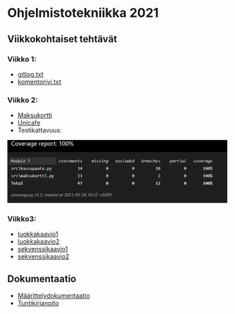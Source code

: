 # Ohjelmistotekniikka 2021

## Viikkokohtaiset tehtävät

### Viikko 1:

* [gitlog.txt](https://github.com/beeemil/ot-harjoitustyo/blob/master/laskarit/viikko1/gitlog.txt)
* [komentorivi.txt](https://github.com/beeemil/ot-harjoitustyo/blob/master/laskarit/viikko1/komentorivi.txt)

### Viikko 2:
* [Maksukortti](https://github.com/beeemil/ot-harjoitustyo/tree/master/laskarit/viikko2/maksukortti)
* [Unicafe](https://github.com/beeemil/ot-harjoitustyo/tree/master/laskarit/viikko2/unicafe)
* Testikattavuus: 
<img src="https://github.com/beeemil/ot-harjoitustyo/blob/master/laskarit/viikko2/testikattavuus.PNG" width=500>

### Viikko3:
* [luokkakaavio1](https://github.com/beeemil/ot-harjoitustyo/blob/master/laskarit/viikko3/luokkakaavio1.PNG)
* [luokkakaavio2](https://github.com/beeemil/ot-harjoitustyo/blob/master/laskarit/viikko3/luokkakaavio2.PNG)
* [sekvenssikaavio1](https://github.com/beeemil/ot-harjoitustyo/blob/master/laskarit/viikko3/sekvenssikaavio1.PNG)
* [sekvenssikaavio2](https://github.com/beeemil/ot-harjoitustyo/blob/master/laskarit/viikko3/sekvenssikaavio2.PNG)
## Dokumentaatio
* [Määrittelydokumentaatio](https://github.com/beeemil/ot-harjoitustyo/blob/master/dokumentaatio/maarittelydokumentti.md)
* [Tuntikirjanpito](https://github.com/beeemil/ot-harjoitustyo/blob/master/dokumentaatio/tuntikirjanpito.md)
